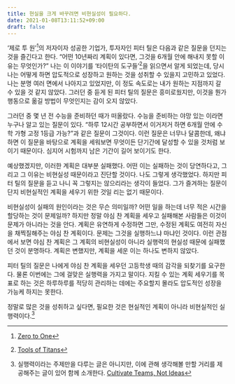 ```yaml
---
title: 현실을 크게 바꾸려면 비현실성이 필요하다.
date: 2021-01-08T13:11:52+09:00
draft: false
---
```


‘제로 투 원’[^1]의 저자이자 성공한 기업가, 투자자인 피터 틸은 다음과 같은 질문을 던지는 것을 즐긴다고 한다. “어떤 10년짜리 계획이 있다면, 그것을 6개월 안에 해내지 못할 이유는 무엇인가?” 나는 이 이야기를 ‘타이탄의 도구들’[^2]을 읽으면서 알게 되었는데, 당시 나는 어떻게 하면 압도적으로 성장하고 원하는 것을 성취할 수 있을지 고민하고 있었다. 나는 분명 여러 면에서 나아지고 있었지만, 이 정도 속도로는 내가 원하는 지점까지 갈 수 있을 것 같지 않았다. 그러던 중 듣게 된 피터 틸의 질문은 흥미로웠지만, 이것을 뭔가 행동으로 옮길 방법이 무엇인지는 감이 오지 않았다.

그러던 중 몇 년 전 수능을 준비하던 때가 떠올랐다. 수능을 준비하는 야망 있는 이라면 누구나 알고 있는 질문이 있다.  “하루 12시간 공부하면서 이거저거 하면 6개월 안에 수학 가형 고정 1등급 가능?”과 같은 질문이 그것이다. 이런 질문은 너무나 달콤한데, 왜냐하면 이 질문을 바탕으로 계획을 세워보면 무엇이든 단기간에 달성할 수 있을 것처럼 보이기 때문이다. 심지어 시험까지 남은 기간이 길어 보이기도 한다.

예상했겠지만, 이러한 계획은 대부분 실패했다. 어떤 이는 실패하는 것이 당연하다고, 그리고 그 이유는 비현실성 때문이라고 진단할 것이다. 나도 그렇게 생각했었다. 하지만 피터 틸의 질문을 듣고 나니 꼭 그렇지는 않으리라는 생각이 들었다. 그가 즐겨하는 질문이 단지 비현실적인 계획을 세우기 위한 것일 리는 없기 때문이다.

비현실성이 실패의 원인이라는 것은 무슨 의미일까? 어떤 일을 하는데 너무 적은 시간을 할당하는 것이 문제일까? 하지만 정말 야심 찬 계획을 세우고 실패해본 사람들은 이것이 문제가 아니라는 것을 안다. 계획은 유연하게 수정하면 그만, 수정된 계획도 여전히 자신을 채찍질해주는 야심 찬 계획이다. 문제는 그것을 실행하느냐 마냐인 것이다. 이런 관점에서 보면 야심 찬 계획은 그 계획의 비현실성이 아니라 실행력의 현실성 때문에 실패했던 것이 분명하다. 계획은 변했지만, 계획을 세운 이는 하나도 변하지 않았다.

피터 틸의 질문은 나에게 야심 찬 계획을 세우던 고등학생 때의 감각을 되찾기를 요구한다. 물론 이번에는 그에 걸맞은 실행력을 가지고 말이다. 지킬 수 있는 계획 세우기를 목표로 하는 것은 하루하루를 적당히 관리하는 데에는 주요할지 몰라도 압도적인 성장을 가능케 하지는 못한다.

정말로 많은 것을 성취하고 싶다면, 필요한 것은 현실적인 계획이 아니라 비현실적인 실행력이다.[^3]

[^1]: [Zero to One](http://www.yes24.com/Product/Goods/15182767?OzSrank=1)
[^2]: [Tools of Titans](http://www.yes24.com/Product/Goods/37533966?OzSrank=1)
[^3]: 실행력이라는 주제만을 다루는 글은 아니지만, 이에 관해 생각해볼 만할 거리를 제공해주는 글이 있어 함께 소개한다. [Cultivate Teams, Not Ideas](https://blog.codinghorror.com/cultivate-teams-not-ideas/)
